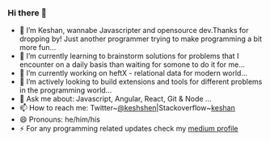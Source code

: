 ### Hi there 👋


- 🔭 I’m Keshan, wannabe Javascripter and opensource dev.Thanks for dropping by! Just another programmer trying to make programming a bit more fun... 
- 🌱 I’m currently learning to brainstorm solutions for problems that I encounter on a daily basis than waiting for somone to do it for me...
- 👯 I’m currently working on heftX - relational data for modern world...
- 🤔 I’m actively looking to build extensions and tools for different problems in the programming world... 
- 💬 Ask me about: Javascript, Angular, React, Git & Node  ...
- 📫 How to reach me: Twitter~[@keshshen](https://twitter.com/keshshen)|Stackoverflow~[keshan](https://stackoverflow.com/users/6426617/keshan-nageswaran)
- 😄 Pronouns: he/him/his
- ⚡ For any programming related updates check my [medium profile](https://medium.com/@keshshen) 
